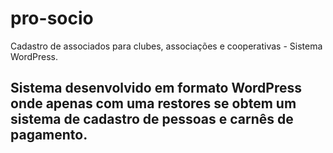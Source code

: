 # pro-socio
Cadastro de associados para clubes, associações e cooperativas - Sistema WordPress.  
  
## Sistema desenvolvido em formato WordPress onde apenas com uma restores se obtem um sistema de cadastro de pessoas e carnês de pagamento.
